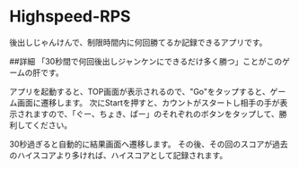 # Highspeed-RPS
後出しじゃんけんで、制限時間内に何回勝てるか記録できるアプリです。

##詳細
「30秒間で何回後出しジャンケンにできるだけ多く勝つ」ことがこのゲームの肝です。

アプリを起動すると、TOP画面が表示されるので、"Go"をタップすると、ゲーム画面に遷移します。
次にStartを押すと、カウントがスタートし相手の手が表示されますので、「ぐー、ちょき、ぱー」のそれぞれのボタンをタップして、勝利してください。

30秒過ぎると自動的に結果画面へ遷移します。
その後、その回のスコアが過去のハイスコアより多ければ、ハイスコアとして記録されます。
